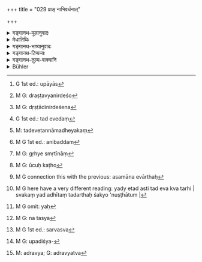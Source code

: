 +++
title = "029 प्राङ् नाभिवर्धनात्"

+++

<details><summary>गङ्गानथ-मूलानुवादः</summary>

For the male child, before the cutting of the umbilical cord the performance of the Jāta-karma (Birth-rite) has been ordained: (it consists of) the feeding of him with gold, honey and butter, to the accompaniment of Mantras.—(29).
</details>

<details><summary>मेधातिथिः</summary>

**वर्धनं** छेदनम् । **जातकर्मेति** कर्मनामधेयम् एतत् । रूपं चास्य गृह्यस्मृतिभ्यो ज्ञातव्यम् । कस्य पुनः कर्मणो जातकर्मेति नाम । तदर्थम् उक्तं **प्राशनं हिरण्यमधुसर्पिषाम्** । **अस्य** इति दारकं व्यपदिशन्ति, कर्म वा- **अस्य** जातकर्मण इदं प्रधानं यन् मन्त्रवत् **प्राशनम्** इति । समन्त्रकं मन्त्रेण कर्तव्यम् इत्य् अर्थः । मन्त्रस्य चेहानुक्तत्वात्, स्मृतीनां चैकार्थ्याद् यद् अन्यत्रोक्तं तद् अत्रापि प्रतीयते । तेन गृह्यस्मृतिषु ये मन्त्रा उपात्तास्[^१३८] तैर् **मन्त्रवद्** इति द्रष्टव्यम् ।


[^१३८]:
     G 1st ed.: upāyās

- <u>यदि</u> गृह्यस्मृतयो ऽपेक्षन्ते द्रव्यनिर्देशो[^१३९] ऽपि न कर्तव्यः । एवं हि तत्र पठ्यते- "सर्पिर्मधुनी हिरण्यनिकाषं हिरण्येन प्राशयेत्, प्र ते ददामि मधुनो घृतस्य" इति (आश्ग् १.१३.१) । किं च बह्व्यो गृह्यस्मृतयः, भिन्नाश् च प्रतिगृह्यमन्त्राः, अन्यापि भिन्नेतिकर्तव्यता, तत्र काश्रीयताम् इति न विद्मः । अथ चरणसमाख्या नियामिका भविष्यति, व्यर्थस् तर्हि जातकर्माद्युपदेशस् तत एव सिद्धेः । कठानां गृह्यं बह्वृचां आश्वलायनानां च गृह्यम् इति यद् येन समाख्यायते स तद् उक्तम् अनुष्ठास्यतीति । 


[^१३९]:
     M G: draṣṭavyanirdeśo

- <u>उच्यते</u> । द्रव्यादिनिर्देशेन[^१४०] सुस्पष्टं कर्मैकत्वम् इति प्रतीयते । तथा हि प्रत्यबिज्ञासिद्धिः । तद् द्रव्यम् एवेदं[^१४१] तन्नामधेयकं[^१४२] चेदं कर्मातस् तद् एवेदम् इति, भूयसा दृष्टं तद्गुणयोगेन प्रत्यभिज्ञायते । सति चैकत्वे यद् अङ्गजातं क्वचिन् नोक्तं तद् अविरुद्धम्[^१४३] अन्यत आनेतव्यम् । यथा सर्वशाखाप्रत्ययम् एकं कर्म, एवं सर्वस्मृतिप्रत्ययम् अपि । यत् तु बहुत्वाद् गृह्यस्मृतीनां[^१४४] काश्रीयताम् इत्य् अनध्यवसायः । सर्वासां प्रामाण्याविशेषाद् एकार्थानां च विकल्पः भिन्नार्थानां समुच्चयः । चरणसमाख्या तु नैव नियामिका । यतो न समाख्यया पुरुषस्य नियतः संबन्धः गोत्रप्रवरवत् । यैव शाखा येनाधीता स एव तथा समाख्यायते "कठो बह्वृचः" इति । न चाध्ययने नियमो ऽस्त्य् अनेनेयं शखाध्येतव्येति । अनेकशाखाध्ययनम् अप्य् अस्ति, "वेदान् अधीत्य" (म्ध् ३.२) इति । तत्र त्रिवेदाध्यायिनः सर्वे व्यपदेशाः प्रवर्तन्ते ।


[^१४४]:
     M G: gṛhye smṛtīnāṃ


[^१४३]:
     M G 1st ed.: anibaddam


[^१४२]:
     M: tadevetannāmadheyakaṃ


[^१४१]:
     G 1st ed.: tad evedaṃ


[^१४०]:
     M G: dṛṣṭādinirdeśena

- <u>के ऽप्य्</u> ऊचुः कौथुमाः कठा[^१४५] बह्वृच इति तत्रावश्यं विकल्प आस्थेयः । एकशाखाध्यायिनस् तु यद् गृह्यं यया शाखया समाख्यायते तदुक्तम् एव तस्य युक्तं कर्तुम् । एष हि तदुक्तम् एव शक्नोति कर्तुं तच्छाकामन्त्रा एव तेनाधीताः, शक्नोति तान् प्रयोक्तुम् । तम् एव वा वृतं वेद । वेदने च कर्मानुष्ठानार्थं वेदाध्ययनं येन तावतो मन्त्रान् कर्मोपयोगिनो ऽध्येष्यत इति । 


[^१४५]:
     M G: ūcuḥ kaṭho

- <u>उच्यते</u> । स्वाध्यायविधिवशेन वेदाध्ययनम् । अनधीतवेदस्य नाधिकारः । न च कर्मप्रयुक्तम् अध्ययनम् । अत इयं समाख्या मन्त्रविशेषविनियोगनिमित्तैव "कठानां गृह्यम्" "वाजसनेयिनां गृह्यम्" इति । यस्यां शाखायां ये मन्त्रा अधीतास् ते यत्र बाहुल्येन विनियुक्तास् तद्गृह्यं तथा समाख्यायते । प्रमाणं गृह्यस्मृतिः । सा कठानाम् इयम् इति व्यपदिश्यमाना बह्वृचानाम् अपि स्वार्थावगमनं करोत्य् एव । कर्तव्यता वेदस्य स्वार्थे स्मृतीनां च । अवगतायां च कर्तव्यतायां कर्तृविशेषाश्रवणे स्वाधिकारो न स्याद् यथा च तनूनपाति प्रयाजे वसिष्ठानाम्, निषेधाद् वा पतितम् । न चेह द्वयम् अप्य् अस्ति । न च शक्यं कल्पयितुं न हि कठानां बाह्वृच्यं न प्रमाणम्, बह्वृचानां वा काठकम्, यतो य एव कत्ःअः स एवाकथो ऽसति तच्छाकाध्ययने । गोत्रं तु नियतम् इत्य् असमानः ।

- एष एवार्थः[^१४६] "स्वसूत्रं यः परित्यज्य परसूत्रेण वर्तते" इति । तद् एव स यद् अधीते तदर्थः शक्यो ऽनुष्ठातुम्[^१४७] । तेन यः[^१४८] स्वाधीतां शाखाम् अतिक्रम्य पित्राद्यधीतशाखया कर्माणि कुर्यात्, तद्गृह्यं च समाश्रयेत्, तस्य[^१४९] शाखात्यागदोषः । पित्रादीनां वा शाखात्यागः यैर् माणवकः क्रमाधीतां शाखां नाध्यापितः । मानवकस्यात्र दोषो नास्ति । यदा मृतपितृको जाबालवद् अयं बालः स्वयम् आचार्यम् आश्रयेत्, तदा "येनास्य पितरो याताः" (म्ध् ४.७८) इत्य् अनेन शास्त्रेण सैवाध्यतुं युक्ता स्यात् । अथात्मशाखाध्ययनं न संभवति, तदा स्वशाखात्यागः । 


[^१४९]:
     M G: na tasya


[^१४८]:
     M G omit: yaḥ


[^१४७]:
     M G here have a very different reading: yady etad asti tad eva kva tarhi | svakaṃ yad adhītaṃ tadarthaḥ śakyo 'nuṣṭhātum |


[^१४६]:
     M G connection this with the previous: asamāna evārthaḥ

- अतः स्थितम् इदम् । सर्वं सर्वासु स्मृतिषु जातकर्माद्य् उपदिश्यते । तत्र भिन्नार्थम् अङ्गजातं स्मुच्चीयते, विरुद्धं विकल्प्यते समानार्थं च च ।

- **पुंस** इति स्त्रीनपुंसकव्यावृत्त्यर्थम् ।

- <u>अन्ये</u> त्व् अविवक्षितं पुमर्थं मन्यन्ते, द्विजन्मनाम् इति सामान्येन त्रैवर्णिकानां संस्कार्यत्वेन प्रकृतत्वात् । संस्कार्यश् च प्रधानम् उद्देशो न च प्रधाने लिङ्गसंख्यादिविशेषणं विवक्ष्यते । "ग्रहं संमार्ष्टि" इति सत्य् अप्य् एकवचने सर्वे ग्रहाः संमृज्यन्ते । 

- ज्वरितं ज्वरम् उक्तं च दिनान्ते भोजयेन् नरम् ।

इति नार्या अपि ज्वरिताया एष एव भोजनकालः । तथा च प्राप्तप्रतिषेधः । स्त्रीणां "अमन्त्रिका तु कार्येयं स्त्रीणाम् आवृत्" इति (म्ध् २.६६) । नपुंसकानां च पाणिग्रहणदर्शनं "यद्य् अर्थिता तु दारैः स्यात् क्लीबादीनाम्" इति (म्ध् ९.२०३) ।

- <u>तत्रोच्यते</u> । नायं पुंशब्दो मनुष्यजातिवचनो नरशब्दवद् येन विभक्तिवाच्यं लिङ्गं न विवक्ष्येत । एष हि सर्वत्र[^१५०] स्थावरमूर्तामूर्तगतं लिङ्गविशेषं प्रसवरूपम् आचष्टे । प्रातिपदिकार्थो ह्य् अत्र लिङ्गम् । विभक्तिवाच्यस्य ह्य् अर्थस्य विवक्षाविवक्षे युज्येते । यतो न विभक्तेर् वचनम् एवैकं प्रयोजनम्, कर्माद्यर्थान्तराभिधानेनाप्य् अर्थवत्त्वात् । इह त्व् अविवक्षायाम् आनर्थक्यम् एव प्राप्नोति पुंश्पदस्य । यथा तत्रैव ग्रहप्रातिपदिकार्थो विवक्ष्यते वाक्यानर्थक्यपरिहाराय । 


[^१५०]:
     M G 1st ed.: sarvasva

- <u>अथोच्येत</u>- न प्रत्ययार्थमात्रस्य विवक्षा । कृत्स्नो ऽपि पदार्थ उद्दिश्यमानविशेषणं[^१५१] न विवक्ष्यते । यथा "यस्योभयं हविः" इति सत्य् अप्य् उभयपदश्रवणे दधिपयसोर् अन्यतरावृत्ताव् अपि तद् एव प्रायश्चित्तं । न विवक्षित उभयशब्दः । 


[^१५१]:
     M G: upadiśya-

- <u>अत्र केचित्</u> परिहारम् आहुः । नैतत् तेन समानम् । न हि हविरर्थः पञ्चशरावः । हविर्विनाशे हि नैमित्तिको ऽधिकारः । इह तु माणवकार्था एव संस्काराः ।

- <u>एष त्व् अप्रोयोजको</u> विशेषः । वाक्यभेदभयाद् विशेषणविवक्षा नेष्यते । तादर्थ्ये ऽपि वाक्यभेदो नैवापैति । तस्माद् अयं परिहारः । एतद् एवोत्पत्तिवाक्यं जातकर्मणः । "वैदिकैः कर्मभिः" (म्ध् २.२६) इत्य् एतद् उपक्रमम् । तत्र पुमान् एव संस्कार्यतया निर्दिष्टः । तदविवक्षायां वाक्यानर्थक्यम्, यथा तत्रैव हविःपदं विवक्ष्यते ।

- यद्य् एवं शूद्रस्यापि प्राप्तिं जतिविशेषानिर्देशात् । न प्राप्स्यति, मन्त्रसाध्यत्वात् । अथ वा द्विजन्मनाम् इति वाक्यशेषको भविष्यति । न च तदानीं विधेयार्थविषयत्वेन निर्दिष्टो येन तत एव संस्कार्यावगतौ पुंस इत्य् एतद् उभयपदवद् अविवक्षितम् आशङ्क्येत ।

- स्त्रीणां त्व् अप्राप्ते ऽपि विधानम् उपपद्यते । क्लीबस्यापि दारदर्शनम् । वातरेता यः कॢइब उभयव्यञ्जनो ऽप्रवृत्तेन्द्रियो वा । बहुप्रकारव्यावृत्तिकरं जातकर्मादिसंस्कारकाले ऽपरिच्छेद्यत्वाच् छक्यप्रतीकारत्वाच् च । न च यो न नियतो धर्मः सो ऽधिकारं व्यावर्तयति, यथाद्रव्यत्वम्, न ह्य् अद्रव्यत्वं[^१५२] नियतं जातिवत् । य एवाद्रव्यः सो ऽपि द्रव्यवान् भवति । चिरम् अधनो भूत्वा भवत्य् अह्ना महाधनः । ईदृशस्यैव षण्ढस्य वधे पलालभारकशुद्धिः । स ह्य् असंस्कृतो ऽनुपनीतः शान्त्यै न कस्यचित् तिष्ठति । 


[^१५२]:
     M: adravya; G: adravyatva

- अतः स्थितं पुंशाम् एवैते संस्कारा एभिर् विधीयन्ते । विध्यन्तरेण स्त्रीणाम् अमन्त्रकाः । नपुंसकस्य नैव सन्तीति ॥ २.२९ ॥
</details>

<details><summary>गङ्गानथ-भाष्यानुवादः</summary>

‘*Vardhana*’ is *cutting*.

‘*Jātakarma*’ is the name of the particular rite. The exact form of this rite is to be learnt from the *Gṛhya-sūtras*, In answer to the question as to which is the act to which the name ‘Jāta-karma’ is applied, the author adds—‘the *feeding with gold, honey and butter?*.’ ‘*Of him*’ refers to the child; or, it may refer to the rite; the sense being that ‘*of* *rite*’ of Jāta-karma, the principal part consists in the feeding of the child *to the accompaniment of mantras*.

‘*To the accompaniment of mantras’,—i.e*., the act should be done along with the reciting of mantras. Though the present text does not specify the mantras, yet, since all *Smṛtis* have the same end in view, we must accept those same mantras that are prescribed in other *Smṛtis*. Hence it follows that the mantras that should be recited are those that have been mentioned in the *Gṛhya-sūtras*.

“If it is necessary to call in the aid of the *Gṛhya-sūtras*, the substances (Gold, Honey and Butter) also need not have been mentioned here; as in the *Gṛhya-sūtra* we find the following words (in Apastamba’s *Gṛhya-sūtra*, 1.15.1).—‘The child should be made to eat butter, honey and the essence of gold with a golden ladle, with the mantra, *Prati dadāmi madhuno ghṛtaṣya* etc.’ Further, there are many
*Gṛhya-sūtras*; the mantras also that are prescribed in the various
*Gṛhyaṣūtras* are different; the very procedure of the rite is variously
prescribed; so that (if we were to seek for information from the
*Gṛhyas*) we would fail to know which one of these we should adopt. It
might he argued that the name of the particular Vedic Rescension (which the performer has studied and with which a particular *Gṛhyasūtra* is connected) would help to determine the exact procedure to be adopted. But in that case, there can be no use in Manu laying down the ‘Birth-rite’ and the other sacraments; as these also could be learnt from the *Gṛhyasūtras* themselves. Every *sūtra* is named after a particular Vedic Rescension,—*e.g*., ‘*Gṛhya* of the *Kaṭhas*,’ ‘*Gṛyya* of the *Āśvalāyanas*’ and so forth; so that a man would naturally adopt that procedure which is laid down in the *Gṛhya* that is named after the Rescension to which he belongs.”

To the above our answer is as follows:—The fact that the substances (Honey, etc.) mentioned in the text are just those prescribed in the Gṛhyas in connection with the ‘*Jātakarma*,’ shows that the rites mentioned (here and in the *Gṛhya*) are the same. This is what leads us to the recognition that—‘the rite ordained here having the same name and the same substances as those found in the *Gṛhyas*, this must be the same as that.’ In several cases we recognise a thing through its qualities. And when the rites are one and the same, if a certain detail is not mentioned in one text, it has to be brought in from the other text, specially when there is no inconsistency between the two. It has been decided that th e act (of *Agnihotra*) prescribed in the several rescensional Vedic texts is one and the same; and the analogy of this leads us to conclude that the act (of the sacrament) as prescribed in the several *Smṛtis* (of Manu and of the *Gṛhya-sūtras*) must be one and the same. As regards the uncertainty that has been urged by the objector as to the exact procedure to be adopted, in face of there being many,
*Gṛhyas* laying down diverse procedures,—our answer to that is that all
the *Gṛhyas* being equally authoritative, what one has got to do is that when the details varying in them are those relating to the end, he may adopt any one of them optionally, while if the details varying relate to different purposes, he should employ them all. The name of the Vedic Rescension can never form the determining factor. Because the name of the Vedic text in relation to a particular individual is not such an invariable factor as his ‘*yotra* and *pravara*’ are; for a man is called after that Vedic Rescension which he happens to study: if he has studied the ‘*Kāthaka*’ rescension he is called ‘*Kāṭhaka*,’ and if he has studied the Ṛgveda, he is called ‘*Bahvṛca*’; and in regard to studying there is no such hard and fast rule as that ‘such and such a man should study only such and such a rescensional text.’ Then again, a man very often studies several Vedic texts, as is ordained (by Manu, in 3.2)—‘Having studied the *Vedas* &c. &c. and one has studied all the three Vedas comes to be known by all such names—as ‘*Ka?thuma*’ (Sāmavedin) ‘*Kāṭhāka*’ (Yajurvedin) and *Bahvṛca*’ (Ṛgvedin); and in this case one must have recourse to option. For the man however who studies a single Vedic text, it is only right that he should adopt the procedure prescribed in the *Gṛhya* that is named after that Vedic text; in fact, he *can* follow only that procedure; as he has studied only the mantras occurring in that particular text; and these alone he can recite (properly). In fact the only knowledge that he possesses of the Rite is what is derived from that particular text.

“As for the man’s knowing the *mantras*, since the Veda is studied only for the performance of the rites, the man would read up just those mantras (also of the other texts) that might be used in a certain performance.”

Our answer to this is that the study of the Veda is undertaken in virtue of the Injunction of ‘Vedic study;’ and until one has studied the Veda, he is not entitled to perform any religious act; it is not (as the objector thinks) that the Veda is studied only for the performing of the acts. In fact, the name that has been applied to the various *Gṛhyas*—as ‘this is the Gṛhya of the Kaṭhas,’ ‘this is the *Gṛhya* of the
*Vājasaneyins*’ and so forth—is simply for the purpose of indicating
what particular mantras have to be employed by certain persons; and when the majority of mantras prescribed in a certain *Gṛhya* happen to be those that have been read in a particular Vedic text, that *Gṛhya* comes to be named after that text. Further, when *Gṛhya Smṛti* is a trustworthy source of knowledge, even though it may be named after the ‘*Kaṭhas*,’ it cannot fail to make its purport known to the Ṛgvedins also; and what forms the purport of the Vedas and the *Smṛtis* is that ‘such and such an act should be done.’ So that when one has come to know that ‘this should be done,’ there can be nothing to limit the performance of that act to any particular class of persons, unless there is a Vedic text specifying any particular performer;—as for instance, when the performance of the *Tanūnapāt Prayāja* is restricted to the ‘Vaśiṣṭha’ clan,—or a distinct prohibition sets aside the said ‘performability.’ Neither of these two circumstances is present in the case in question. Nor can it presumed that the *Ṛgveda* is not an authority for the *Kaṭhas*, *or vice versa*. Because until a particular Vedic text has been actually studied, there is no difference between the ‘*Kaṭha*’ and the ‘*Non-Kaṭha*.’ As regards the ‘*Gotra*’ (the Clan-name), this is fixed for each man (being determined by his birth). So that the ‘*Gṛhya*’ of a man does not stand on the same footing as his ‘*Gotra*.’

This \[that the *Gṛhya* of the man is that connected with the Vedic text that he has studied\] is what is meant by the assertion—‘He who renounces his *won Gṛhyaṣūtra* and acts according to another
*Gṛhyasūtra* &c.’ In fact the man can carry into practice the precepts
of that text only which he h as studied. Consequently if one were to give up the rules of his own Vedic text to perform a rite in accordance with the Vedic text studied by his forefathers, and adopt the procedure laid down in the *Gṛhyas* belonging to this latter, he would incur the sin of ‘renouncing his own Vedic text’; or in this case the sin of ‘renouncing the text’ will have been committed by the father who did not teach the boy that particular text which had been continually studied in his family; and no blame attaches, in this, to the boy himself. In a case where the boy has lost his father and betakes himself to the teacher, as Jābāla is described as having done, it would be right for the Teacher to teach him that Text which had been studied in the boy’s family,—in accordance with the law ‘one should proceed by the path by which his father and grandfather have proceeded’ (*Manu*, 4.178); ‘and the renouncing of the hereditary Vedic text’ would be justifiable only in the event of its study being absolutely impossible.

From all this we deduce the following conclusion:—All the sacraments—‘*Jātakarma*’ and the rest—have been prescribed in all the Smṛtis; and where they lay down different details pertaining to diverse purposes, they should all be employed; but when any such details pertain to the same end and are mutually inconsistent, then there should be an option as to the particular detail to be employed.

‘*Of the male child*’—is added with a view to exclude the female and the sexless child.

Others however have held that there is no special significance attaching to the masculine gender of the word; because the context refers to all ‘twice-born’ persons in general as to undergo the sacramental rites. That which is meant to be ‘consecrated’ forms the principal factor; and it has been decided that no significance attaches to any such qualifications gender, number and the like, when applied to the principal factor; *e.g*., even though the washing of the cups is laid down in the words—‘one should wash the *cup*’ (in the singular),—yet
*all* the cups are washed. Similarly when it is laid down, that ‘the
*man* who is feverish, or just free from fever, should be fed at the
close of the day,’—the feverish *woman* also is fed at that same time; and it is because the present verse affords the idea of the sacrament being performed for females also that the Author has added the interdict (in 2.66) that ‘the whole of this is to be done for women without Mantras’ \[otherwise, if the present verse itself had excluded the women, there would be no point in this further interdict\]. Then again, marriage (which is also a sacrament) is actually spoken of (in 9. 203) in connection with Eunuchs.

Our answer to the above is as follows:—The word ‘male’ does not denote the ‘human’ genus in general, in the way that the word ‘man’ does; and it is only if it did have that denotation that there might he some ground for not attaching any significance to the gender expressed by the particular case-ending. What the word ‘male’ denotes in all cases is a particular gender in the form of *masculinity*, as pertaining to all things, moving and unmoving, corporeal and incorporeal. In the present case the gender is denoted by the basic noun (‘*pumān*’ in ‘*puruṣaḥ*’) itself; and it is only in connection with what is denoted by the case-ending, that the question of significance or non-significance can arise; and the reason for this lies in the fact that the denotation of
*number* (or gender) is not the only function of the case-ending,—it may
have its use simply in the denoting of any one of several such factors as the ‘accusative character’ and so forth \[so that if no significance is attached to any one of these several factors, it does not matter\]. In the present case however (where the gender is denoted by the basic noun itself), if no significance were attached to the gender, then the word ‘*pumān*’ would become absolutely meaningless. As in the very instance cited above, full significance is actually attached to the denotation of the basic noun ‘*Cup*’; and this is done simply because the sentence would, otherwise, become absolutely meaningless.

The following argument might be urged—“It is not only what is signified by the case-ending that may be non-significant; as a matter of fact, the denotation of the entire word, if it qualifies the subject, is regarded as non-significant. For instance, in the case of the text which lays down an expiatory rite in the case of one for whom ‘*both offering materials* have been spoilt.’—though we have the word ‘both,’ yet the expiatory rite is performed even on the spoiling of even one of the two materials, milk and curd; and no significance is attached to the denotation of the entire word ‘*both*’ (which qualifies the subject.)”

To this objection some people offer the following answer:—The present case is not analogous to the case just cited. In the latter, the ‘*Pañcaśarāva* rite’ (which is the expiatory rite referred to) is not done for the sake of the offering-material; all that is meant is that the spoiling of the materials provides the occasion for the performance of the rite;—while in the case in question, the sacraments are done for the sake of the Boy.

This difference (between the two cases) however is of no consequence at all. Because as a matter of fact, it is only with a view to avoid a syntactical split that significance is not attached to qualifications; and even though the Rite were for the sake of the material, that would not prevent the said syntactical split.

Hence the real answer to the objection is as follows:—The passage beginning with ‘*vaidikaiḥ karmabhiḥ*, etc.,’ (Verse 26) is what constitutes the original injunction of the ‘*Jātakarma*’ sacrament; and throughout this passage it is the *male* that is indicated as the person to be ‘consecrated.’ So that if no significance were attached to this
*male-character*, the whole passage would become meaningless. It is this
same consideration which leads us (in the case of the passage cited by the objection) to attach due significance to the denotation of the word ‘offering-material’ (even though none is attached to its qualification ‘both’).

“Well, then the sacraments would be performed for the *Śūdra* also; as the passage does not specify any particular caste.”

Certainly there is no possibility of the sacraments for *Śūdras*, because sacraments are performed to the accompaniment of *Mantras*. Or, we may take the term ‘of the twice-born persons,’ occurring in a supplementary passage, as providing the necessary restriction. Nor does the term ‘of the twice-born persons’ in the said passage pertain (as a qualification) only to what is therein enjoined; so that it cannot be urged that, “in as much as the necessity of their consecration has been mentioned in that passage, no significance can attach to the term ‘male’ in the present passage; just as none is attached to the term ‘both’ in the passage referred to above.”

As for the fact of a later text (Verse 66) speaking of the Rites for females being ‘without mantras,’ this could be taken as an independent injunction; without necessarily depending upon the fact of the ‘sacrament *with mantras*’ being possible for women also (under the present verse; of which the later verse has been regarded as an exception, by the objector above).

As for the ‘marriage of sexless persons’;—‘sexless’ persons are of various kinds—*e.g*., (*a*) those whose semen is ‘airy,’ (Impotent), (*b*) those who have the signs of both sexes (Hermaphrodite), and (*c*) those whose organs are inactive. All these people cannot be excluded from all the ‘sacraments’; because, in the first place their
*impotence*, etc., cannot be detected at the time (during infancy) when
the ‘*Jātakarma*’ and the other (earlier) sacraments are performed; and secondly (even when detected) the said impotence, etc., may be such as might be cured, and certainly a characteristic that is not of a permanent character can never serve as a disqualification. For instance,
*absence of wealth*; this is not a permanent characteristic, like the
*caste* of a person; for the man who has no wealth comes to acquire
wealth; having remained poor for a long time, a man becomes very rich in a single day. It is on the killing of such a (confirmed and permanent) eunuch that one becomes purified (of the sin) by the giving of a load of dry grass; and the reason for this lies in the fact that he has had no ‘sacraments,’ he has not been ‘initiated,’ and his life is of no use to any person.

From all this it follows that the present text prescribes the sacraments for *males* only,—the later Verse (66) prescribes them for *females* as to be done ‘without mantras,’—and for *eunuchs* there are no sacraments at all.—(29)
</details>

<details><summary>गङ्गानथ-टिप्पन्यः</summary>

‘*Hiranya-madhu-sarpisām*’—Though the text clearly says that the child is to be fed with *gold, honey and butter*, it appears from the *Gṛhya Sūtras* that the last two substances only are to be given to the child, after they have been touched with a piece of gold.’—Buhler.

‘*Mantravat*.’—The mantras are those used by his own sect or his gurus.

Hopkins has the following note here:—“This commentator’s (Medhātithi’s) use of ‘some think’, ‘some explain’ is such, as in this passage, to suggest that they are occasionally used hypothetically, a possible view being set up and overthrown rather than actual statement that other commentators explain the passage so and so; a modification of meaning that would somewhat affect the amount of criticism devoted to the text before Medhātithi’s day.”

Though this may be true, to a certain extent, regarding the references in the form of ‘*kechit*’, it cannot be so regarding those in the form ‘*anye tu*’ or ‘*anyevya cakṣate*’ and such other moṛe definite references to *other explanations*.

This verse has been quoted by Raghunandana in his *Smṛtitattva* (Jyotiṣ, p. 648)—dealing with the *Jātakarma* Sacrament;—also in the
*Madanapārijāta* (p. 353).

This verse is quoted in the *Puruṣārthacintāmaṇi* (p. 433) as laying down the time for the ‘Birth-sacrament’;—in the *Saṃskāramayūkha* (p. 23) which adds the following notes—‘*Vardhana*’ is *cutting*; some people have held that no significance attaches to the masculine gender of ‘*puruṣaḥ*’; but Medhātithi has held that it is meant to be significant, there being no such rite in the case of the child without gender-signs, and for the woman it is performed without *mantras* in accordance with another text;—it is quoted in *Nṛsiṃhaprasāda* (Saṃskāra, p. 31 *b*);—in *Hemādri* (*Pariśeṣa*, p. 583), where‘*Vardhana*’ is explained as *cutting*; and again on p. 736, where the same is repeated;—in the same work (Śrāddha, p. 326);—in
*Saṃskāraratnamālā* (p. 831) to the effect that the rite is to be
performed before the cutting of the umbilical cord;—and in
*Smṛticandrikā* (Saṃskāra, p. 49) to the same effect; it reads
‘*puruṣam*’ for ‘*puruṣaḥ*’

*Vīramitrodaya* (Saṃskāra, p. 192) quotes it as laying down the exact
time for the performance of the sacrament, in the first half,—and the form of the sacrament in the second half. It quotes it again (p. 403) in support of the view that Manu having prescribed the sacraments of
*Nāmakaraṇa*, *Niṣkramaṇa*, *Annaprāśana*, *Chuḍā, Upanayaṇa* and
*Keśānta*, for the *male* child,—adds a verse (2. 66) to the effect that
‘all this is to be done for the *female* child &c. &c.,—which makes it clear that the *Upanayaṇa rite* should be performed for the female child also; and the statement (in 2-67) that for women the ‘marriage’ constitutes the ‘upanayaṇa’ only provides a possible *substitute* for
*Upanayaṇa* in the case of females.

This verse is quoted in *Nirṇayasindhu* (p. 171) as laying down the
*Jātakarma*, and explains ‘*vardhana*’ *as* ‘*cutting*.’
</details>

<details><summary>गङ्गानथ-तुल्य-वाक्यानि</summary>

*Mahābhārata* (Ājagara Parva., 3?).—(The first line of Manu repeated.)

*Viṣṇu* (Smṛti, 1.27.1).—‘On the birth of the child, the Jātakarma.’

*Āśvalāyana* (Gṛhyasūtrā, 15.1.3).—‘When the boy is born, before he has
been touched by any other person, he should be made to eat, with a golden spoon, butter, honey and gold, with the mantra—‘*Pra te*
*dadhāmi*, *etc*.’—‘The following mantra is to he recited into the ear
of the child —*medhānte devaḥ savitā*, *etc*.’—‘The shoulders are touched with the mantra —*Aśmā bhava*’, etc.

*Āṣhvalāyana* (Vīra-Saṃskāra, p. 193).—‘The Jātakarma should be
performed by the twice-born immediately on the birth of the child.’

*Gobhila* (Gṛhyasūtrā, 2.7.21).—‘Taking hold of the boy as soon as he is
born, one should make an offering into his mouth, with the mantra
*Medhānte mitrāvaruṇau, etc*.’

*Āśvalāyana* (Vīra-Saṃskāra, p. 191).—‘When the boy is born, the Father
should perform the Jātakarma sacrament after having performed the
*Nāndī-śrāddha*.’

*Jābāli* (*Ibid*).—‘Before the umbilical cord has been cut, the Śrāddha
consequent on child-birth should be performed.’

*Garga* (*Ibid*).—‘The Jātakarma is prescribed as to be performed, as
soon as the boy is born, before he is put to the mother’s breast, or before the umbilical cord has been cut.’

*Śaṅkha* (Parāśaramādhava, p. 110).—‘To all members of his family he
shall give quadrupeds, grains, gold and other things.’

*Śaṅkha-Likhita* (*Ibid*).—‘On. birth, there is Jātakarma; and feeding
of the child with barley-dour, honey, butter, by means of a golden spoon.’

*Baijavāpa* (*Ibid*).—‘As soon as the boy is born, before the cutting of
the cord, he should be fed with water touched with gold, and also with curd, honey, butter.’

*Viṣṇudarmottara* (Parāśaramādhava, p. 440).—‘On the birth of the son,
the Śrāddha should be performed before the cutting of the umbilical cord; or after the expiry of the period of impurity.’

*Vyāsa* (Do.)—‘When the man is away from home, or when his wife is in
her courses, when he has no materials nor Brāh-niaṇas at hand, lie shall perform the Birth-śrāddha with gold.’

*Samvārta* (Paraśaramādhava, p. 439).—‘On the birth of the son, bathing
with clothes on has been prescribed for the father.’

*Ādityapurāṇa* (*Ibid*, p. 410).—‘At the Birth-śrāddha one shall not
offer cooked food to the Brāhmaṇas.’

*Pāraskara* (*Ibid*, p. 440).—‘When the boy is horn, before the cord is
cut, one should perform rites tending to longevity and intelligence; uttering into his right ear, the word ‘*Vāk*’ and then his secret name.’

*Brahmapurūṇa* (Aparārka, p. 20) and *Ādityapurāṇa*, (Parāśaramādhava,
p. 440).—‘Gods and Pitṛs come to the house of the twice-born whenever a son is born; therefore on that occasion, sacred rites should be performed; one should give away gold, land, cows and chariots, umbrellas, goats, garlands, sesamum, houses and much wealth, and after performing the śrāddha, he should offer cooked food to Brāhmaṇas.’

*Hārīta* (Do.)—‘On the birth of the son, the Pitṛs become delighted;
hence that day is sacred; hence one should give away vessels full of sesamum, along with gold; and having invited Brāhmaṇas, one should make offerings to the Pitṛs; and prior to the cutting of the umbilical cord, they make
</details>

<details><summary>Bühler</summary>

029	Before the navel-string is cut, the Gatakarman (birth-rite) must be performed for a male (child); and while sacred formulas are being recited, he must be fed with gold, honey, and butter.
</details>
